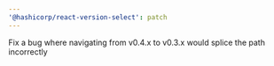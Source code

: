 ```yaml
---
'@hashicorp/react-version-select': patch
---
```


Fix a bug where navigating from v0.4.x to v0.3.x would splice the path incorrectly
